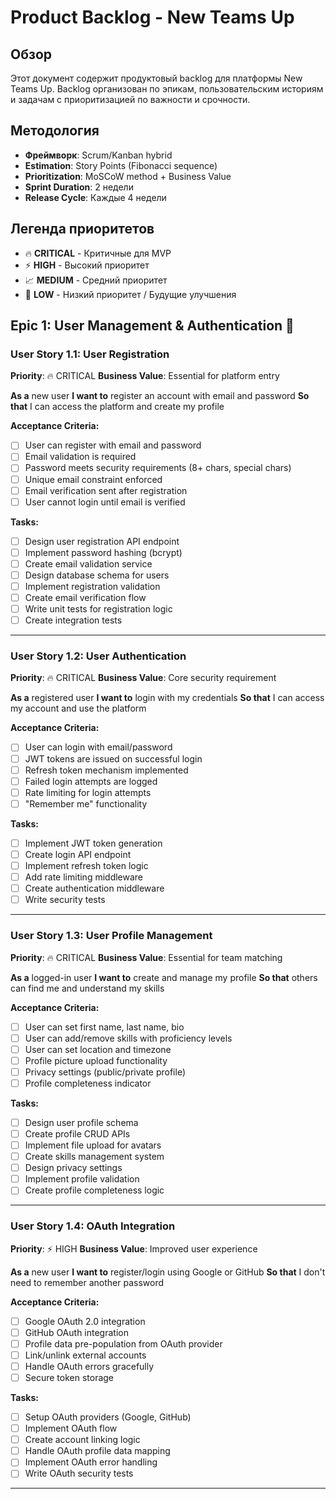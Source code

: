 # Product Backlog - New Teams Up

## Обзор

Этот документ содержит продуктовый backlog для платформы New Teams Up. Backlog организован по эпикам, пользовательским историям и задачам с приоритизацией по важности и срочности.

## Методология

- **Фреймворк**: Scrum/Kanban hybrid
- **Estimation**: Story Points (Fibonacci sequence)
- **Prioritization**: MoSCoW method + Business Value
- **Sprint Duration**: 2 недели
- **Release Cycle**: Каждые 4 недели

## Легенда приоритетов

- 🔥 **CRITICAL** - Критичные для MVP
- ⚡ **HIGH** - Высокий приоритет
- 📈 **MEDIUM** - Средний приоритет
- 🔮 **LOW** - Низкий приоритет / Будущие улучшения

## Epic 1: User Management & Authentication 👤

### User Story 1.1: User Registration
**Priority**: 🔥 CRITICAL
**Business Value**: Essential for platform entry

**As a** new user
**I want to** register an account with email and password
**So that** I can access the platform and create my profile

**Acceptance Criteria:**
- [ ] User can register with email and password
- [ ] Email validation is required
- [ ] Password meets security requirements (8+ chars, special chars)
- [ ] Unique email constraint enforced
- [ ] Email verification sent after registration
- [ ] User cannot login until email is verified

**Tasks:**
- [ ] Design user registration API endpoint
- [ ] Implement password hashing (bcrypt)
- [ ] Create email validation service
- [ ] Design database schema for users
- [ ] Implement registration validation
- [ ] Create email verification flow
- [ ] Write unit tests for registration logic
- [ ] Create integration tests

---

### User Story 1.2: User Authentication
**Priority**: 🔥 CRITICAL
**Business Value**: Core security requirement

**As a** registered user
**I want to** login with my credentials
**So that** I can access my account and use the platform

**Acceptance Criteria:**
- [ ] User can login with email/password
- [ ] JWT tokens are issued on successful login
- [ ] Refresh token mechanism implemented
- [ ] Failed login attempts are logged
- [ ] Rate limiting for login attempts
- [ ] "Remember me" functionality

**Tasks:**
- [ ] Implement JWT token generation
- [ ] Create login API endpoint
- [ ] Implement refresh token logic
- [ ] Add rate limiting middleware
- [ ] Create authentication middleware
- [ ] Write security tests

---

### User Story 1.3: User Profile Management
**Priority**: 🔥 CRITICAL
**Business Value**: Essential for team matching

**As a** logged-in user
**I want to** create and manage my profile
**So that** others can find me and understand my skills

**Acceptance Criteria:**
- [ ] User can set first name, last name, bio
- [ ] User can add/remove skills with proficiency levels
- [ ] User can set location and timezone
- [ ] Profile picture upload functionality
- [ ] Privacy settings (public/private profile)
- [ ] Profile completeness indicator

**Tasks:**
- [ ] Design user profile schema
- [ ] Create profile CRUD APIs
- [ ] Implement file upload for avatars
- [ ] Create skills management system
- [ ] Design privacy settings
- [ ] Implement profile validation
- [ ] Create profile completeness logic

---

### User Story 1.4: OAuth Integration
**Priority**: ⚡ HIGH
**Business Value**: Improved user experience

**As a** new user
**I want to** register/login using Google or GitHub
**So that** I don't need to remember another password

**Acceptance Criteria:**
- [ ] Google OAuth 2.0 integration
- [ ] GitHub OAuth integration
- [ ] Profile data pre-population from OAuth provider
- [ ] Link/unlink external accounts
- [ ] Handle OAuth errors gracefully
- [ ] Secure token storage

**Tasks:**
- [ ] Setup OAuth providers (Google, GitHub)
- [ ] Implement OAuth flow
- [ ] Create account linking logic
- [ ] Handle OAuth profile data mapping
- [ ] Implement OAuth error handling
- [ ] Write OAuth security tests

---
